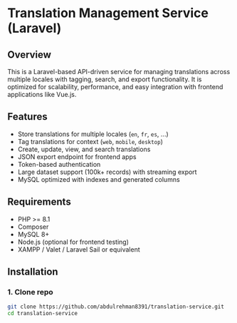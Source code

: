 # Translation Management Service (Laravel)

## Overview
This is a Laravel-based API-driven service for managing translations across multiple locales with tagging, search, and export functionality. It is optimized for scalability, performance, and easy integration with frontend applications like Vue.js.

## Features
- Store translations for multiple locales (`en`, `fr`, `es`, ...)
- Tag translations for context (`web`, `mobile`, `desktop`)
- Create, update, view, and search translations
- JSON export endpoint for frontend apps
- Token-based authentication
- Large dataset support (100k+ records) with streaming export
- MySQL optimized with indexes and generated columns

## Requirements
- PHP >= 8.1
- Composer
- MySQL 8+
- Node.js (optional for frontend testing)
- XAMPP / Valet / Laravel Sail or equivalent

## Installation

### 1. Clone repo
```bash
git clone https://github.com/abdulrehman8391/translation-service.git
cd translation-service
